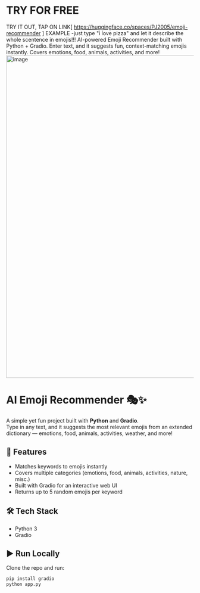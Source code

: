 # TRY FOR FREE 
TRY IT OUT, TAP ON LINK[ https://huggingface.co/spaces/PJ2005/emoji-recommender ]
EXAMPLE -just type "i love pizza" and let it describe the whole scentence in emojis!!!
AI-powered Emoji Recommender built with Python + Gradio. Enter text, and it suggests fun, context-matching emojis instantly. Covers emotions, food, animals, activities, and more!
<img width="1917" height="866" alt="image" src="https://github.com/user-attachments/assets/c3982927-c74e-41e1-9481-8e7713dbe718" />


# AI Emoji Recommender 🎭✨

A simple yet fun project built with **Python** and **Gradio**.  
Type in any text, and it suggests the most relevant emojis from an extended dictionary — emotions, food, animals, activities, weather, and more!

## 🚀 Features
- Matches keywords to emojis instantly
- Covers multiple categories (emotions, food, animals, activities, nature, misc.)
- Built with Gradio for an interactive web UI
- Returns up to 5 random emojis per keyword

## 🛠️ Tech Stack
- Python 3
- Gradio

## ▶️ Run Locally
Clone the repo and run:
```bash
pip install gradio
python app.py
